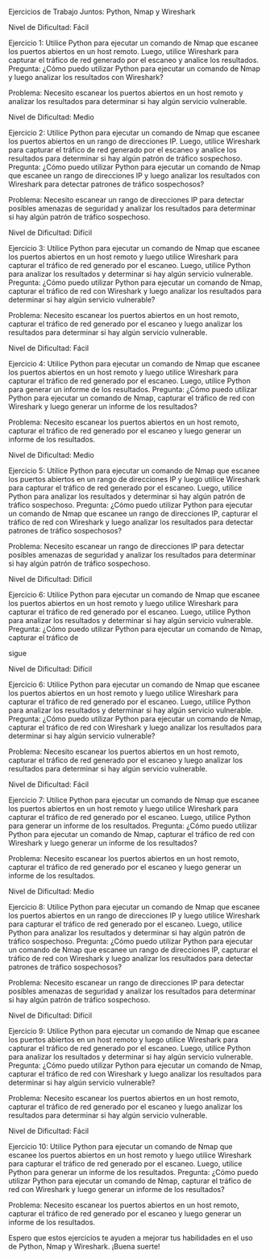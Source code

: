 Ejercicios de Trabajo Juntos: Python, Nmap y Wireshark

Nivel de Dificultad: Fácil

Ejercicio 1: Utilice Python para ejecutar un comando de Nmap que escanee los puertos abiertos en un host remoto. Luego, utilice Wireshark para capturar el tráfico de red generado por el escaneo y analice los resultados.
Pregunta: ¿Cómo puedo utilizar Python para ejecutar un comando de Nmap y luego analizar los resultados con Wireshark?

Problema: Necesito escanear los puertos abiertos en un host remoto y analizar los resultados para determinar si hay algún servicio vulnerable.

Nivel de Dificultad: Medio

Ejercicio 2: Utilice Python para ejecutar un comando de Nmap que escanee los puertos abiertos en un rango de direcciones IP. Luego, utilice Wireshark para capturar el tráfico de red generado por el escaneo y analice los resultados para determinar si hay algún patrón de tráfico sospechoso.
Pregunta: ¿Cómo puedo utilizar Python para ejecutar un comando de Nmap que escanee un rango de direcciones IP y luego analizar los resultados con Wireshark para detectar patrones de tráfico sospechosos?

Problema: Necesito escanear un rango de direcciones IP para detectar posibles amenazas de seguridad y analizar los resultados para determinar si hay algún patrón de tráfico sospechoso.

Nivel de Dificultad: Difícil

Ejercicio 3: Utilice Python para ejecutar un comando de Nmap que escanee los puertos abiertos en un host remoto y luego utilice Wireshark para capturar el tráfico de red generado por el escaneo. Luego, utilice Python para analizar los resultados y determinar si hay algún servicio vulnerable.
Pregunta: ¿Cómo puedo utilizar Python para ejecutar un comando de Nmap, capturar el tráfico de red con Wireshark y luego analizar los resultados para determinar si hay algún servicio vulnerable?

Problema: Necesito escanear los puertos abiertos en un host remoto, capturar el tráfico de red generado por el escaneo y luego analizar los resultados para determinar si hay algún servicio vulnerable.

Nivel de Dificultad: Fácil

Ejercicio 4: Utilice Python para ejecutar un comando de Nmap que escanee los puertos abiertos en un host remoto y luego utilice Wireshark para capturar el tráfico de red generado por el escaneo. Luego, utilice Python para generar un informe de los resultados.
Pregunta: ¿Cómo puedo utilizar Python para ejecutar un comando de Nmap, capturar el tráfico de red con Wireshark y luego generar un informe de los resultados?

Problema: Necesito escanear los puertos abiertos en un host remoto, capturar el tráfico de red generado por el escaneo y luego generar un informe de los resultados.

Nivel de Dificultad: Medio

Ejercicio 5: Utilice Python para ejecutar un comando de Nmap que escanee los puertos abiertos en un rango de direcciones IP y luego utilice Wireshark para capturar el tráfico de red generado por el escaneo. Luego, utilice Python para analizar los resultados y determinar si hay algún patrón de tráfico sospechoso.
Pregunta: ¿Cómo puedo utilizar Python para ejecutar un comando de Nmap que escanee un rango de direcciones IP, capturar el tráfico de red con Wireshark y luego analizar los resultados para detectar patrones de tráfico sospechosos?

Problema: Necesito escanear un rango de direcciones IP para detectar posibles amenazas de seguridad y analizar los resultados para determinar si hay algún patrón de tráfico sospechoso.

Nivel de Dificultad: Difícil

Ejercicio 6: Utilice Python para ejecutar un comando de Nmap que escanee los puertos abiertos en un host remoto y luego utilice Wireshark para capturar el tráfico de red generado por el escaneo. Luego, utilice Python para analizar los resultados y determinar si hay algún servicio vulnerable.
Pregunta: ¿Cómo puedo utilizar Python para ejecutar un comando de Nmap, capturar el tráfico de

sigue

Nivel de Dificultad: Difícil

Ejercicio 6: Utilice Python para ejecutar un comando de Nmap que escanee los puertos abiertos en un host remoto y luego utilice Wireshark para capturar el tráfico de red generado por el escaneo. Luego, utilice Python para analizar los resultados y determinar si hay algún servicio vulnerable.
Pregunta: ¿Cómo puedo utilizar Python para ejecutar un comando de Nmap, capturar el tráfico de red con Wireshark y luego analizar los resultados para determinar si hay algún servicio vulnerable?

Problema: Necesito escanear los puertos abiertos en un host remoto, capturar el tráfico de red generado por el escaneo y luego analizar los resultados para determinar si hay algún servicio vulnerable.

Nivel de Dificultad: Fácil

Ejercicio 7: Utilice Python para ejecutar un comando de Nmap que escanee los puertos abiertos en un host remoto y luego utilice Wireshark para capturar el tráfico de red generado por el escaneo. Luego, utilice Python para generar un informe de los resultados.
Pregunta: ¿Cómo puedo utilizar Python para ejecutar un comando de Nmap, capturar el tráfico de red con Wireshark y luego generar un informe de los resultados?

Problema: Necesito escanear los puertos abiertos en un host remoto, capturar el tráfico de red generado por el escaneo y luego generar un informe de los resultados.

Nivel de Dificultad: Medio

Ejercicio 8: Utilice Python para ejecutar un comando de Nmap que escanee los puertos abiertos en un rango de direcciones IP y luego utilice Wireshark para capturar el tráfico de red generado por el escaneo. Luego, utilice Python para analizar los resultados y determinar si hay algún patrón de tráfico sospechoso.
Pregunta: ¿Cómo puedo utilizar Python para ejecutar un comando de Nmap que escanee un rango de direcciones IP, capturar el tráfico de red con Wireshark y luego analizar los resultados para detectar patrones de tráfico sospechosos?

Problema: Necesito escanear un rango de direcciones IP para detectar posibles amenazas de seguridad y analizar los resultados para determinar si hay algún patrón de tráfico sospechoso.

Nivel de Dificultad: Difícil

Ejercicio 9: Utilice Python para ejecutar un comando de Nmap que escanee los puertos abiertos en un host remoto y luego utilice Wireshark para capturar el tráfico de red generado por el escaneo. Luego, utilice Python para analizar los resultados y determinar si hay algún servicio vulnerable.
Pregunta: ¿Cómo puedo utilizar Python para ejecutar un comando de Nmap, capturar el tráfico de red con Wireshark y luego analizar los resultados para determinar si hay algún servicio vulnerable?

Problema: Necesito escanear los puertos abiertos en un host remoto, capturar el tráfico de red generado por el escaneo y luego analizar los resultados para determinar si hay algún servicio vulnerable.

Nivel de Dificultad: Fácil

Ejercicio 10: Utilice Python para ejecutar un comando de Nmap que escanee los puertos abiertos en un host remoto y luego utilice Wireshark para capturar el tráfico de red generado por el escaneo. Luego, utilice Python para generar un informe de los resultados.
Pregunta: ¿Cómo puedo utilizar Python para ejecutar un comando de Nmap, capturar el tráfico de red con Wireshark y luego generar un informe de los resultados?

Problema: Necesito escanear los puertos abiertos en un host remoto, capturar el tráfico de red generado por el escaneo y luego generar un informe de los resultados.

Espero que estos ejercicios te ayuden a mejorar tus habilidades en el uso de Python, Nmap y Wireshark. ¡Buena suerte!
